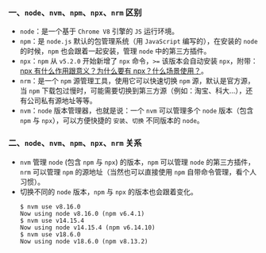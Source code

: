 ### 一、`node`、`nvm`、`npm`、`npx`、`nrm` 区别
- `node`：是一个基于 `Chrome V8` 引擎的 `JS` 运行环境。
- `npm`：是 `node.js` 默认的包管理系统（用 `JavaScript` 编写的），在安装的 `node` 的时候，`npm` 也会跟着一起安装，管理 `node` 中的第三方插件。
- `npx`：`npm` 从 `v5.2.0` 开始新增了 `npx` 命令，`>=` 该版本会自动安装 `npx`，附带：[npx 有什么作用跟意义？为什么要有 npx？什么场景使用？](./npx介绍.md)。
- `nrm`：是一个 `npm` 源管理工具，使用它可以快速切换 `npm` 源，默认是官方源，当 `npm` 下载包过慢时，可能需要切换到第三方源（例如：淘宝、科大...），还有公司私有源地址等等。
- `nvm`：`node` 版本管理器，也就是说：一个 `nvm` 可以管理多个 `node` 版本（包含 `npm` 与 `npx`），可以方便快捷的 `安装`、`切换` 不同版本的 `node`。

### 二、`node`、`nvm`、`npm`、`npx`、`nrm` 关系
- `nvm` 管理 `node` (包含 `npm` 与 `npx`) 的版本，`npm` 可以管理 `node` 的第三方插件，`nrm` 可以管理 `npm` 的源地址（当然也可以直接使用 `npm` 自带命令管理，看个人习惯）。
- 切换不同的 `node` 版本，`npm` 与 `npx` 的版本也会跟着变化。
    ```shell
    $ nvm use v8.16.0
    Now using node v8.16.0 (npm v6.4.1)
    $ nvm use v14.15.4
    Now using node v14.15.4 (npm v6.14.10)
    $ nvm use v18.6.0
    Now using node v18.6.0 (npm v8.13.2)
    ```
